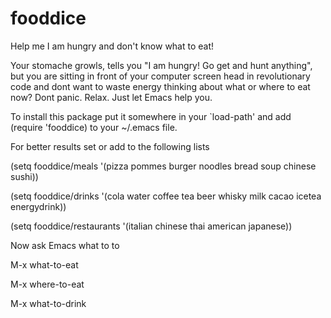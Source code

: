 fooddice
========

Help me I am hungry and don't know what to eat!

Your stomache growls, tells you "I am hungry! Go get and hunt anything", but
you are sitting in front of your computer screen head in revolutionary code
and dont want to waste energy thinking about what or where to eat now?
Dont panic. Relax. Just let Emacs help you.

To install this package put it somewhere in your `load-path' and add
(require 'fooddice) to your ~/.emacs file.

For better results set or add to the following lists

(setq fooddice/meals '(pizza pommes burger noodles bread soup chinese sushi))

(setq fooddice/drinks '(cola water coffee tea beer whisky milk cacao icetea energydrink))

(setq fooddice/restaurants '(italian chinese thai american japanese))

Now ask Emacs what to to

M-x what-to-eat

M-x where-to-eat

M-x what-to-drink
